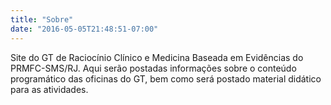 ```yaml
---
title: "Sobre"
date: "2016-05-05T21:48:51-07:00"
---
```


Site do GT de Raciocínio Clínico e Medicina Baseada em Evidências do PRMFC-SMS/RJ. Aqui serão postadas informações sobre o conteúdo programático das oficinas do GT, bem como será postado material didático para as atividades. 